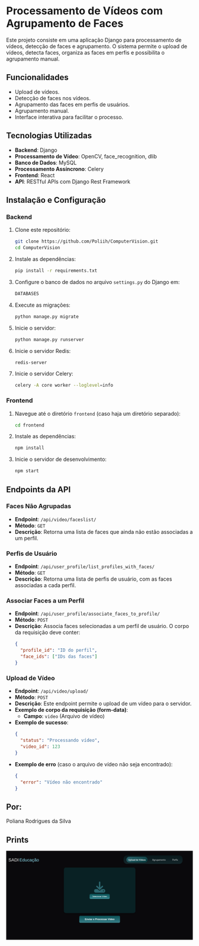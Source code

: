 # Processamento de Vídeos com Agrupamento de Faces

Este projeto consiste em uma aplicação Django para processamento de vídeos, detecção de faces e agrupamento. O sistema permite o upload de vídeos, detecta faces, organiza as faces em perfis e possibilita o agrupamento manual.

## Funcionalidades

- Upload de vídeos.
- Detecção de faces nos vídeos.
- Agrupamento das faces em perfis de usuários.
- Agrupamento manual.
- Interface interativa para facilitar o processo.

## Tecnologias Utilizadas

- **Backend**: Django
- **Processamento de Vídeo**: OpenCV, face_recognition, dlib
- **Banco de Dados**: MySQL
- **Processamento Assíncrono**: Celery
- **Frontend**: React
- **API**: RESTful APIs com Django Rest Framework

## Instalação e Configuração

### Backend

1. Clone este repositório:
   ```bash
   git clone https://github.com/Poliih/ComputerVision.git
   cd ComputerVision
   ```

2. Instale as dependências:
   ```bash
   pip install -r requirements.txt
   ```

3. Configure o banco de dados no arquivo `settings.py` do Django em:
   ```bash
   DATABASES
   ```

4. Execute as migrações:
   ```bash
   python manage.py migrate
   ```

5. Inicie o servidor:
   ```bash
   python manage.py runserver
   ```

6. Inicie o servidor Redis:
   ```bash
   redis-server
   ```

7. Inicie o servidor Celery:
   ```bash
   celery -A core worker --loglevel=info
   ```

### Frontend

1. Navegue até o diretório `frontend` (caso haja um diretório separado):
   ```bash
   cd frontend
   ```

2. Instale as dependências:
   ```bash
   npm install
   ```

3. Inicie o servidor de desenvolvimento:
   ```bash
   npm start
   ```

## Endpoints da API

### **Faces Não Agrupadas**
- **Endpoint**: `/api/video/faceslist/`
- **Método**: `GET`
- **Descrição**: Retorna uma lista de faces que ainda não estão associadas a um perfil.

### **Perfis de Usuário**
- **Endpoint**: `/api/user_profile/list_profiles_with_faces/`
- **Método**: `GET`
- **Descrição**: Retorna uma lista de perfis de usuário, com as faces associadas a cada perfil.

### **Associar Faces a um Perfil**
- **Endpoint**: `/api/user_profile/associate_faces_to_profile/`
- **Método**: `POST`
- **Descrição**: Associa faces selecionadas a um perfil de usuário. O corpo da requisição deve conter:
  ```json
  {
    "profile_id": "ID do perfil",
    "face_ids": ["IDs das faces"]
  }
  ```

### **Upload de Vídeo**
- **Endpoint**: `/api/video/upload/`
- **Método**: `POST`
- **Descrição**: Este endpoint permite o upload de um vídeo para o servidor.
- **Exemplo de corpo da requisição (form-data)**:
  - **Campo**: `video` (Arquivo de vídeo)
- **Exemplo de sucesso**:
  ```json
  {
    "status": "Processando vídeo",
    "video_id": 123
  }
  ```
- **Exemplo de erro** (caso o arquivo de vídeo não seja encontrado):
  ```json
  {
    "error": "Vídeo não encontrado"
  }
  ```

## Por:

Poliana Rodrigues da Silva

## Prints
![alt text](image.png)

